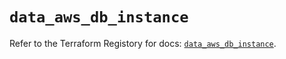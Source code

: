 # `data_aws_db_instance`

Refer to the Terraform Registory for docs: [`data_aws_db_instance`](https://registry.terraform.io/providers/hashicorp/aws/4.67.0/docs/data-sources/db_instance).
